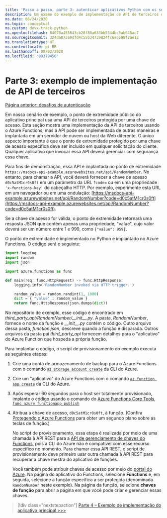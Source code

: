 ```yaml
---
title: 'Passo a passo, parte 3: autenticar aplicativos Python com os serviços do Azure'
description: Um exame do exemplo de implementação de API de terceiros usando o Azure Functions e como o ponto de extremidade é protegido por uma chave de acesso.
ms.date: 08/24/2020
ms.topic: conceptual
ms.custom: devx-track-python
ms.openlocfilehash: 84078a455843cb28f80a633bb5344bc5ab645ac7
ms.sourcegitcommit: 324da872a9dfd4c55b34739824fc6a6598f2ae12
ms.translationtype: HT
ms.contentlocale: pt-BR
ms.lasthandoff: 09/02/2020
ms.locfileid: "89379456"
---
```

# <a name="part-3-example-third-party-api-implementation"></a>Parte 3: exemplo de implementação de API de terceiros

[Página anterior: desafios de autenticação](walkthrough-tutorial-authentication-02.md)

Em nosso cenário de exemplo, o ponto de extremidade público do aplicativo principal usa uma API de terceiros protegida por uma chave de acesso. Esta seção mostra uma implementação da API de terceiros usando o Azure Functions, mas a API pode ser implementada de outras maneiras e implantada em um servidor de nuvem ou host da Web diferente. O único aspecto importante é que o ponto de extremidade protegido por uma chave de acesso específica deve ser incluído em qualquer solicitação do cliente. Qualquer aplicativo que invocar essa API deverá gerenciar com segurança essa chave.

Para fins de demonstração, essa API é implantada no ponto de extremidade `https://msdocs-api-example.azurewebsites.net/api/RandomNumber`. No entanto, para chamar a API, você deverá fornecer a chave de acesso `d0c5atM1cr0s0ft` em um parâmetro da URL `?code=` ou em uma propriedade `'x-functions-key'` do cabeçalho HTTP. Por exemplo, experimente esta URL em um navegador ou em uma ondulação: [https://msdocs-api-example.azurewebsites.net/api/RandomNumber?code=d0c5atM1cr0s0ft](https://msdocs-api-example.azurewebsites.net/api/RandomNumber?code=d0c5atM1cr0s0ft).

Se a chave de acesso for válida, o ponto de extremidade retornará uma resposta JSON que contém apenas uma propriedade, "value", cujo valor deverá ser um número entre 1 e 999, como `{"value": 959}`.

O ponto de extremidade é implementado no Python e implantado no Azure Functions. O código será o seguinte:

```python
import logging
import random
import json

import azure.functions as func

def main(req: func.HttpRequest) -> func.HttpResponse:
    logging.info('RandomNumber invoked via HTTP trigger.')

    random_value = random.randint(1, 1000)
    dict = { "value" : random_value }
    return func.HttpResponse(json.dumps(dict))
```

No repositório de exemplo, esse código é encontrado em *third_party_api/RandomNumber/\_\_init\_\_.py*. A pasta, *RandomNumber*, fornece o nome da função e *\_\_init\_\_.py* contém o código. Outro arquivo dessa pasta, *function.json*, descreve quando a função é disparada. Outros arquivos da pasta pai *third_party_api* fornecem detalhes para o "aplicativo" do Azure Function que hospeda a própria função.

Para implantar o código, o script de provisionamento do exemplo executa as seguintes etapas:

1. Crie uma conta de armazenamento de backup para o Azure Functions com o comando [`az storage account create`](/cli/azure/storage/account?view=azure-cli-latest#az-storage-account-create) da CLI do Azure.

1. Crie um "aplicativo" do Azure Functions com o comando [`az function app create`](/cli/azure/functionapp?view=azure-cli-latest#az-functionapp-create) da CLI do Azure.

1. Após esperar 60 segundos para o host ser totalmente provisionado, implante o código usando o comando do [Azure Functions Core Tools](/azure/azure-functions/functions-run-local?tabs=linux%2Ccsharp%2Cbash), [`func azure functionapp publish`](/azure/azure-functions/functions-run-local?tabs=linux%2Ccsharp%2Cbash#project-file-deployment)

1. Atribua a chave de acesso, `d0c5atM1cr0s0ft`, à função. (Confira [Protegendo o Azure Functions](/azure/azure-functions/security-concepts) para obter um segundo plano sobre as teclas de função.)

    No script de provisionamento, essa etapa é realizada por meio de uma chamada à API REST para a [API de gerenciamento de chaves do Functions](https://github.com/Azure/azure-functions-host/wiki/Key-management-API), pois a CLI do Azure não é compatível com esse recurso específico no momento. Para chamar essa API REST, o script de provisionamento deve primeiro usar outra chamada à API REST para recuperar a chave mestra do aplicativo de funções.

    Você também pode atribuir chaves de acesso por meio do [portal do Azure](https://portal.azure.com). Na página do aplicativo do Functions, selecione **Functions** e, em seguida, selecione a função específica a ser protegida (denominada `RandomNumber` neste exemplo). Na página da função, selecione **chaves de função** para abrir a página em que você pode criar e gerenciar essas chaves.

> [!div class="nextstepaction"]
> [Parte 4 – Exemplo de implementação do aplicativo principal >>>](walkthrough-tutorial-authentication-04.md)
